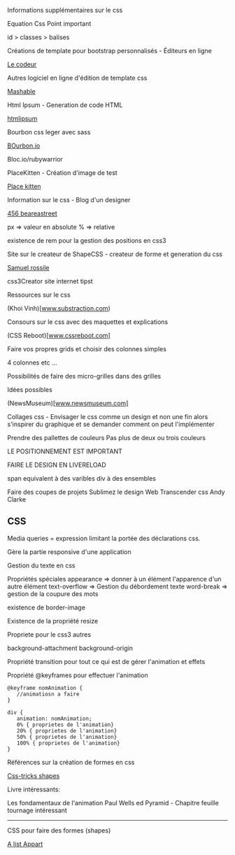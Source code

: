 Informations supplémentaires sur le css

Equation Css
Point important

id > classes > balises


Créations de template pour bootstrap personnalisés - Éditeurs en ligne

[Le codeur](http://www.codeur.com/blog/creation-template-bootstrap)

Autres logiciel en ligne d'édition de template css

[Mashable](http://mashable.com/2013/10/20/bootstrap-editors/)

Html Ipsum - Generation de code HTML

[htmlipsum](http://html-ipsum.com/)

Bourbon css leger avec sass

[BOurbon.io](http://bourbon.io/)

Bloc.io/rubywarrior

PlaceKitten - Création d'image de test

[Place kitten](http://placekitten.com/)

Information sur le css - Blog d'un designer

[456 beareastreet](http://www.456bereastreet.com/lab/developing_with_web_standards/csslayout/2-col/)

px => valeur en absolute
% => relative

existence de rem pour la gestion des positions en css3

Site sur le createur de ShapeCSS - createur de forme et generation du css

[Samuel rossile](http://www.samuelrossille.com/)


css3Creator site internet tipst

Ressources sur le css 

(Khoi Vinh)[www.substraction.com)

Consours sur le css avec des maquettes et explications

(CSS Reboot)[www.cssreboot.com]

Faire vos propres grids et choisir des colonnes simples 

4 colonnes etc ...

Possibilités de faire des micro-grilles dans des grilles

Idées possibles

(NewsMuseum)[www.newsmuseum.com]

Collages css - Envisager le css comme un design et non une fin  alors s'inspirer du graphique et se demander comment on peut l'implémenter

Prendre des pallettes de couleurs 
Pas plus de deux ou trois couleurs

LE POSITIONNEMENT EST IMPORTANT 

FAIRE LE DESIGN EN LIVERELOAD

span equivalent à des varibles
div à des ensembles

Faire des coupes de projets
Sublimez le design Web
Transcender css Andy Clarke

## CSS

Media queries = expression limitant la portée des déclarations css.

Gère la partie responsive d'une application

Gestion du texte en css
 
Propriétés spéciales
appearance => donner à un élément l'apparence d'un autre élément
text-overflow => Gestion du débordement texte
word-break => gestion de la coupure des mots

existence de border-image

Existence de la propriété resize

Propriete pour le css3 
autres

background-attachment
background-origin


Propriété transition pour tout ce qui est de gérer l'animation et effets

Propriété @keyframes pour effectuer l'animation

```
@keyframe nomAnimation {
   //animatiosn a faire
}

div {
   animation: nomAnimation;
   0% { proprietes de l'animation}
   20% { proprietes de l'animation}
   50% { proprietes de l'animation}
   100% { proprietes de l'animation}
}
```

Références sur la création de formes en css

[Css-tricks shapes](http://css-tricks.com/examples/ShapesOfCSS/)

Livre intéressants:

Les fondamentaux de l'animation Paul Wells ed Pyramid - Chapitre feuille tournage intéressant
***


CSS pour faire des formes (shapes)

[A list Appart](http://alistapart.com/article/css-shapes-101)